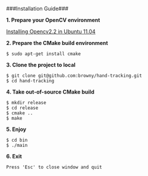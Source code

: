 ###Installation Guide###

**1. Prepare your OpenCV environment** 

   [Installing Opencv2.2 in Ubuntu 11.04](http://www.samontab.com/web/2011/06/installing-opencv-2-2-in-ubuntu-11-04/)

**2. Prepare the CMake build environment**

	$ sudo apt-get install cmake

**3. Clone the project to local**

	$ git clone git@github.com:browny/hand-tracking.git
	$ cd hand-tracking

**4. Take out-of-source CMake build**

	$ mkdir release
	$ cd release
	$ cmake ..
	$ make

**5. Enjoy**

	$ cd bin
	$ ./main

**6. Exit**

	Press 'Esc' to close window and quit
